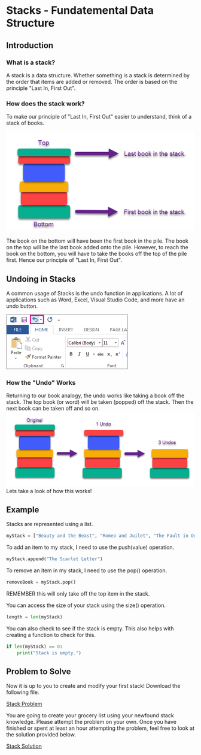 # Stacks - Fundatemental Data Structure
<!-- Created the basic outline. Need to add information.-->

## Introduction
### What is a stack?
A stack is a data structure. 
Whether something is a stack is determined by the order that items are added or removed. 
The order is based on the principle "Last In, First Out".

### How does the stack work?
To make our principle of "Last In, First Out" easier to understand, think of a stack of books.
<!-- Insert book image. -->
![Picture of a stack of books.](stackOfBooks.png)
<!-- Rest of explantion -->
The book on the bottom will have been the first book in the pile. 
The book on the top will be the last book added onto the pile. 
However, to reach the book on the bottom, you will have to take the books off the top of the pile first. 
Hence our principle of "Last In, First Out".

## Undoing in Stacks
A common usage of Stacks is the undo function in applications. 
A lot of applications such as Word, Excel, Visual Studio Code, and more have an undo button. 
<!-- Insert a picture of the undo button. -->
![Picture of Microsoft Undo Button.](microsoftUndoButton.png)

### How the "Undo" Works
Returning to our book analogy, the undo works like taking a book off the stack. The top book (or word) will be taken (popped) off the stack. Then the next book can be taken off and so on. 
![Picture of Book Stacking Shrinking.](undoBooks.png)
Lets take a look of how this works!

## Example
 <!-- Doing a text block of python code to demostrate stacks. -->

Stacks are represented using a list.
```python
myStack = ["Beauty and the Beast", "Romeo and Juilet", "The Fault in Our Stars"]
```

To add an item to my stack, I need to use the push(value) operation.
```python
myStack.append("The Scarlet Letter")
```

To remove an item in my stack, I need to use the pop() operation. 
```python
removeBook = myStack.pop()
```
REMEMBER this will only take off the top item in the stack. 

You can access the size of your stack using the size() operation.
```python
length = len(myStack)
```

You can also check to see if the stack is empty. 
This also helps with creating a function to check for this.
```python
if len(myStack) == 0:
    print("Stack is empty.")
```

## Problem to Solve
Now it is up to you to create and modify your first stack!
Download the following file. 

[Stack Problem](stackProblem.py)

You are going to create your grocery list using your newfound stack knowledge.
Please attempt the problem on your own. 
Once you have finished or spent at least an hour attempting the problem, 
feel free to look at the solution provided below.

[Stack Solution](stackSolution.py)